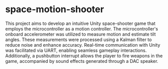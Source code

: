# space-motion-shooter
This project aims to develop an intuitive Unity space-shooter game that employs the microcontroller as a motion controller. The microcontroller's onboard accelerometer was utilized to measure motion and estimate tilt angles. These measurements were processed using a Kalman filter to reduce noise and enhance accuracy. Real-time communication with Unity was facilitated via UART, enabling seamless gameplay interactions. Additionally, a pushbutton interrupt allows the player to fire weapons in the game, accompanied by sound effects generated through a DAC speaker.
